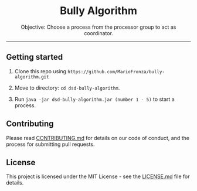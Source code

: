 <h1 align="center">
  Bully Algorithm
  <br>
</h1>

<p align="center">Objective: Choose a process from the processor group to act as coordinator.</p>

<hr />

## Getting started

1. Clone this repo using `https://github.com/MarioFronza/bully-algorithm.git`

2. Move to directory: `cd dsd-bully-algorithm`.<br />
3. Run `java -jar dsd-bully-algorithm.jar (number 1 - 5)` to start a process.<br />

## Contributing

Please read [CONTRIBUTING.md](CONTRIBUTING.md) for details on our code of conduct, and the process for submitting pull requests.

## License

This project is licensed under the MIT License - see the [LICENSE.md](LICENSE.md) file for details.
